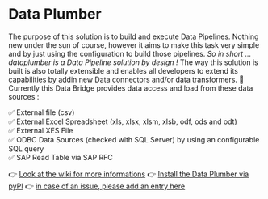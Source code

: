 # Data Plumber
The purpose of this solution is to build and execute Data Pipelines. Nothing new under the sun of course, however it aims to make this task very simple and by just using the configuration to build those pipelines. 
*So in short ... dataplumber is a Data Pipeline solution by design !*
The way this solution is built is also totally extensible and enables all developers to extend its capabilities by addin new Data connectors and/or data transformers.
🚀 Currently this Data Bridge provides data access and load from these data sources :  

✅  External file (csv)  
✅  External Excel Spreadsheet (xls, xlsx, xlsm, xlsb, odf, ods and odt)  
✅  External XES File  
✅  ODBC Data Sources (checked with SQL Server) by using an configurable SQL query  
✅  SAP Read Table via SAP RFC  

👉 [Look at the wiki for more informations](...)
👉 [Install the Data Plumber via pyPI](...)
👉 [in case of an issue, please add an entry here](...)
